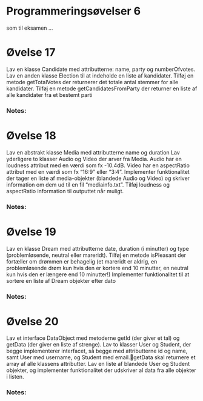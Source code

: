 <!-- Slide number: 1 -->
# Programmeringsøvelser 6
som til eksamen ...

<!-- Slide number: 2 -->
# Øvelse 17
Lav en klasse Candidate med attributterne: name, party og numberOfvotes.
Lav en anden klasse Election til at indeholde en liste af kandidater. Tilføj en metode getTotalVotes der returnerer det totale antal stemmer for alle kandidater.
Tilføj en metode getCandidatesFromParty der returner en liste af alle kandidater fra et bestemt parti

### Notes:

<!-- Slide number: 3 -->
# Øvelse 18
Lav en abstrakt klasse Media med attributterne name og duration
Lav yderligere to klasser Audio og Video der arver fra Media. Audio har en loudness attribut med en værdi som fx -10.4dB. Video har en aspectRatio attribut med en værdi som fx “16:9” eller “3:4”.
Implementer funktionalitet der tager en liste af media-objekter (blandede Audio og Video) og skriver information om dem ud til en fil “mediainfo.txt”. Tilføj loudness og aspectRatio information til outputtet når muligt.

### Notes:

<!-- Slide number: 4 -->
# Øvelse 19
Lav en klasse Dream med attributterne date, duration (i minutter) og type (problemløsende, neutral eller mareridt).
Tilføj en metode isPleasant der fortæller om drømmen er behagelig (et mareridt er aldrig, en problemløsende drøm kun hvis den er kortere end 10 minutter, en neutral kun hvis den er længere end 10 minutter!)
Implementer funktionalitet til at sortere en liste af Dream objekter efter dato

### Notes:

<!-- Slide number: 5 -->
# Øvelse 20
Lav et interface DataObject med metoderne getId (der giver et tal) og getData (der giver en liste af strenge).
Lav to klasser User og Student, der begge implementerer interfacet, så begge med attributterne id og name, samt User med username, og Student med email.getData skal returnere et array af alle klassens attributter.
Lav en liste af blandede User og Student objekter, og implementer funktionalitet der udskriver al data fra alle objekter i listen.

### Notes:
